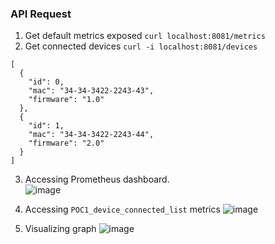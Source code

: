 ### API Request

1. Get default  metrics exposed `curl localhost:8081/metrics`
2. Get connected devices `curl -i localhost:8081/devices`
```
[
  {
    "id": 0,
    "mac": "34-34-3422-2243-43",
    "firmware": "1.0"
  },
  {
    "id": 1,
    "mac": "34-34-3422-2243-44",
    "firmware": "2.0"
  }
]
```
3. Accessing Prometheus dashboard.<br/>
![image](https://github.com/vibhordubey333/POC/assets/22407855/253c82ea-5192-4024-86eb-fcfbc0753dd9)

4. Accessing `POC1_device_connected_list` metrics
   ![image](https://github.com/vibhordubey333/POC/assets/22407855/6cc8fa57-359b-4625-95c6-d2949993e40e)

5. Visualizing graph
   ![image](https://github.com/vibhordubey333/POC/assets/22407855/ff04cc80-b4af-469f-bfb4-c92b0ddbb89d)

